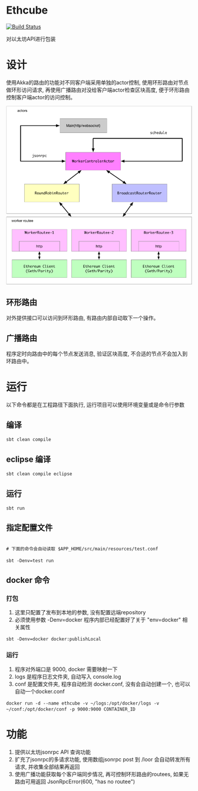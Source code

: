 # Ethcube 
[![Build Status](https://travis-ci.com/Loopring/ethcube.svg?token=LFU5xhzys581aWFBPai3&branch=master)](https://travis-ci.com/Loopring/ethcube)

对以太坊API进行包装

# 设计

使用Akka的路由的功能对不同客户端采用单独的actor控制, 使用环形路由对节点做环形访问请求, 再使用广播路由对没给客户端actor检查区块高度, 便于环形路由控制客户端actor的访问控制。

<img src="./docs/ethcube.png"/>

## 环形路由

对外提供接口可以访问到环形路由, 有路由内部自动取下一个操作。

## 广播路由

程序定时向路由中的每个节点发送消息, 验证区块高度, 不合适的节点不会加入到环路由中。


# 运行

以下命令都是在工程路径下面执行, 运行项目可以使用环境变量或是命令行参数


## 编译

```
sbt clean compile
```

## eclipse 编译

```
sbt clean compile eclipse
```

## 运行

```
sbt run
```

## 指定配置文件

```

# 下面的命令会自动读取 $APP_HOME/src/main/resources/test.conf

sbt -Denv=test run

```

## docker 命令

### 打包

1. 这里只配置了发布到本地的参数, 没有配置远端repository
2. 必须使用参数 -Denv=docker 程序内部已经配置好了关于 "env=docker" 相关属性 

```
sbt -Denv=docker docker:publishLocal
```

### 运行

1. 程序对外端口是 9000, docker 需要映射一下
2. logs 是程序日志文件夹, 自动写入 console.log
3. conf 是配置文件夹, 程序自动检测 docker.conf, 没有会自动创建一个, 也可以自动一个docker.conf

```
docker run -d --name ethcube -v ~/logs:/opt/docker/logs -v ~/conf:/opt/docker/conf -p 9000:9000 CONTAINER_ID
```



# 功能

1. 提供以太坊jsonrpc API 查询功能
2. 扩充了jsonrpc的多请求功能, 使用数组jsonrpc post 到 /loor 会自动转发所有请求, 并收集全部结果再返回
3. 使用广播功能获取每个客户端同步情况, 再可控制环形路由的routees, 如果无路由可用返回 JsonRpcError(600, "has no routee")


